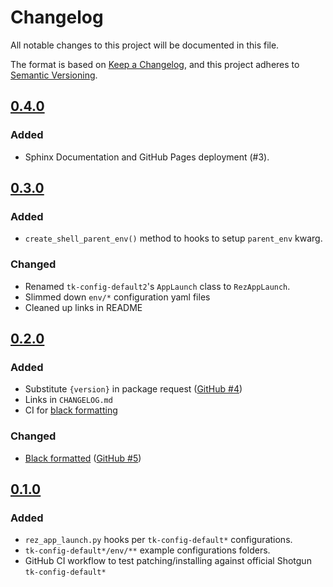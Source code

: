 # Changelog

All notable changes to this project will be documented in this file.

The format is based on [Keep a Changelog](https://keepachangelog.com/en/1.0.0/),
and this project adheres to [Semantic Versioning](https://semver.org/spec/v2.0.0.html).

## [0.4.0]

### Added

- Sphinx Documentation and GitHub Pages deployment (#3).


## [0.3.0]

### Added

- `create_shell_parent_env()` method to hooks to setup `parent_env` kwarg.

### Changed

- Renamed `tk-config-default2`'s `AppLaunch` class to `RezAppLaunch`.
- Slimmed down `env/*` configuration yaml files
- Cleaned up links in README


## [0.2.0]

### Added

- Substitute `{version}` in package request ([GitHub #4])
- Links in `CHANGELOG.md`
- CI for [black formatting][black]

### Changed

- [Black formatted][black] ([GitHub #5])


## [0.1.0]

### Added

- `rez_app_launch.py` hooks per `tk-config-default*` configurations.
- `tk-config-default*/env/**` example configurations folders.
- GitHub CI workflow to test patching/installing against
  official Shotgun `tk-config-default*`


[black]: https://black.readthedocs.io/en/stable/
[GitHub #5]: https://github.com/nerdvegas/rez-shotgun/pull/5
[GitHub #4]: https://github.com/nerdvegas/rez-shotgun/issues/4
[0.4.0]: https://github.com/nerdvegas/rez-shotgun/compare/0.3.0...0.4.0
[0.3.0]: https://github.com/nerdvegas/rez-shotgun/compare/0.2.0...0.3.0
[0.2.0]: https://github.com/nerdvegas/rez-shotgun/compare/0.1.0...0.2.0
[0.1.0]: https://github.com/nerdvegas/rez-shotgun/releases/tag/0.1.0
